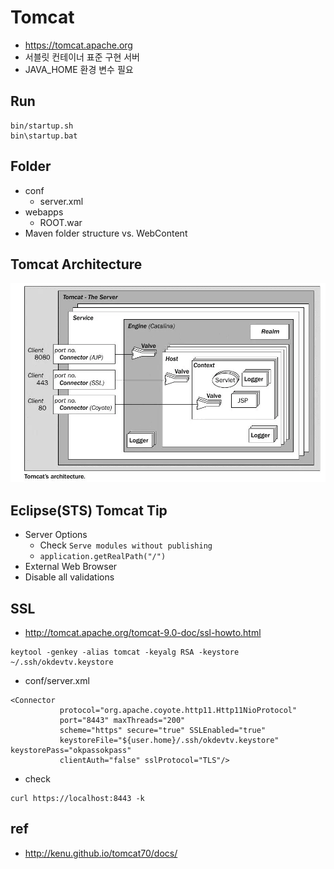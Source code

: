 # Tomcat
* https://tomcat.apache.org
* 서블릿 컨테이너 표준 구현 서버
* JAVA_HOME 환경 변수 필요

## Run
```
bin/startup.sh
bin\startup.bat
```

## Folder
* conf
  * server.xml
* webapps
  * ROOT.war
* Maven folder structure vs. WebContent

## Tomcat Architecture
<img src="images/tomcat-architecture.webp" alt="tomcat architecture">

## Eclipse(STS) Tomcat Tip
* Server Options
  * Check `Serve modules without publishing`
  * `application.getRealPath("/")`
* External Web Browser
* Disable all validations

## SSL
* http://tomcat.apache.org/tomcat-9.0-doc/ssl-howto.html
```
keytool -genkey -alias tomcat -keyalg RSA -keystore ~/.ssh/okdevtv.keystore
```

* conf/server.xml
```
<Connector
           protocol="org.apache.coyote.http11.Http11NioProtocol"
           port="8443" maxThreads="200"
           scheme="https" secure="true" SSLEnabled="true"
           keystoreFile="${user.home}/.ssh/okdevtv.keystore" keystorePass="okpassokpass"
           clientAuth="false" sslProtocol="TLS"/>
```

* check
```
curl https://localhost:8443 -k
```

## ref
* http://kenu.github.io/tomcat70/docs/
